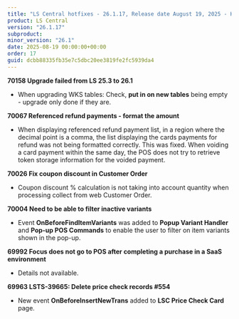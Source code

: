 ```yaml
---
title: "LS Central hotfixes - 26.1.17, Release date August 19, 2025 - Hotfixes"
product: LS Central
version: "26.1.17"
subproduct: 
minor_version: "26.1"
date: 2025-08-19 00:00:00+00:00
order: 17
guid: dcbb88335fb35e7c5dbc20ee3819fe2fc5939da4
---
```


<strong>70158 Upgrade failed from LS 25.3 to 26.1</strong>
<ul><li>When upgrading WKS tables: Check, <b>put in on new tables</b> being empty - upgrade only done if they are. </li></ul>
<strong>70067 Referenced refund payments - format the amount</strong>
<ul><li>When displaying referenced refund payment list, in a region where the decimal point is a comma, the list displaying the cards payments for refund was not being formatted correctly. This was fixed. When voiding a card payment within the same day, the POS does not try to retrieve token storage information for the voided payment.</li></ul>
<strong>70026 Fix coupon discount in Customer Order</strong>
<ul><li>Coupon discount % calculation is not taking into account quantity when processing collect from web Customer Order.</li></ul>
<strong>70004 Need to be able to filter inactive variants</strong>
<ul><li>Event <b>OnBeforeFindItemVariants</b> was added to <b>Popup Variant Handler</b> and <b>Pop-up POS Commands</b> to enable the user to filter on item variants shown in the pop-up.</li></ul>
<strong>69992 Focus does not go to POS after completing a purchase in a SaaS environment</strong>
<ul><li>Details not available.</li></ul>
<strong>69963 LSTS-39665: Delete price check records #554</strong>
<ul><li>New event <b>OnBeforeInsertNewTrans</b> added to <b>LSC Price Check Card</b> page.</li></ul>
